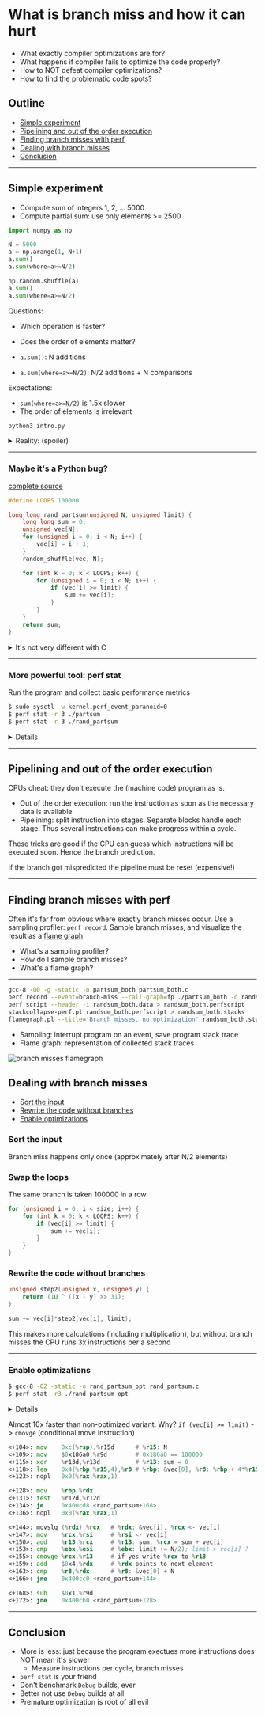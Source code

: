 # What is branch miss and how it can hurt

* What exactly compiler optimizations are for?
* What happens if compiler fails to optimize the code properly?
* How to NOT defeat compiler optimizations?
* How to find the problematic code spots?

## Outline

* [Simple experiment](#simple-experiment)
* [Pipelining and out of the order execution](#pipelining-and-out-of-the-order-execution)
* [Finding branch misses with perf](#finding-branch-misses-with-perf)
* [Dealing with branch misses](#dealing-with-branch-misses)
* [Conclusion](#conclusion)

---

## Simple experiment

* Compute sum of integers 1, 2, ... 5000
* Compute partial sum: use only elements >= 2500

```python
import numpy as np

N = 5000
a = np.arange(1, N+1)
a.sum()
a.sum(where=a>=N/2)

np.random.shuffle(a)
a.sum()
a.sum(where=a>=N/2)
```

Questions:
* Which operation is faster?
* Does the order of elements matter? 

* `a.sum()`:     N additions
* `a.sum(where=a>=N/2)`: N/2 additions + N comparisons

Expectations: 
* `sum(where=a>=N/2)` is 1.5x slower
* The order of elements is irrelevant

```bash
python3 intro.py
```
<details>
<summary>Reality: (spoiler)</summary>

```
ordered all     : 1+2+...+5000     : 0.613 sec
ordered partial : >= 2500          : 1.184 sec
shuffled all    : 1839+1022+...+1299: 0.639 sec
shuffled partial: >= 2500          : 3.647 sec
```

Conditional sum is ~ 3 -- 6x slower with shuffled array. Why?
</details>

---

### Maybe it's a Python bug?

[complete source](rand_partsum.c)

```c
#define LOOPS 100000

long long rand_partsum(unsigned N, unsigned limit) {
	long long sum = 0;
	unsigned vec[N];
	for (unsigned i = 0; i < N; i++) {
		vec[i] = i + 1;
	}
	random_shuffle(vec, N);

	for (int k = 0; k < LOOPS; k++) {
		for (unsigned i = 0; i < N; i++) {
			if (vec[i] >= limit) {
				sum += vec[i];
			}
		}
	}
	return sum;
}
```

<details>
<summary>It's not very different with C</summary>

```bash
$ gcc-8 -O0 -static -o rand_partsum rand_partsum.c
$ time ./rand_partsum
real	0m3,457s
user	0m3,411s
sys	0m0,004s
```

```bash
$ gcc-8 -O0 -static -o partsum partsum.c 
$ time ./partsum
real	0m1,319s
user	0m1,302s
sys	0m0,000s
```
</details>

---

### More powerful tool: perf stat

Run the program and collect basic performance metrics

```bash
$ sudo sysctl -w kernel.perf_event_paranoid=0
$ perf stat -r 3 ./partsum
$ perf stat -r 3 ./rand_partsum
```

<details>
<pre>
 Performance counter stats for './partsum' (3 runs):

          1 272,01 msec task-clock                #    0,985 CPUs utilized            ( +-  0,08% )
                 5      context-switches          #    0,004 K/sec                    ( +- 12,50% )
                 0      cpu-migrations            #    0,000 K/sec                    ( +-100,00% )
                28      page-faults               #    0,022 K/sec                    ( +-  1,18% )
     3 553 269 510      cycles                    #    2,793 GHz                      ( +-  0,08% )
     5 753 454 730      instructions              #    1,62  insn per cycle           ( +-  0,00% )
     1 000 692 747      branches                  #  786,701 M/sec                    ( +-  0,00% )
           272 136      branch-misses             #    0,03% of all branches          ( +-  2,12% )

           1,29187 +- 0,00355 seconds time elapsed  ( +-  0,27% )
</pre>

<pre>
 Performance counter stats for './rand_partsum' (3 runs):

          3 203,43 msec task-clock                #    0,995 CPUs utilized            ( +-  0,16% )
                11      context-switches          #    0,003 K/sec                    ( +-  5,25% )
                 0      cpu-migrations            #    0,000 K/sec                    ( +-100,00% )
                28      page-faults               #    0,009 K/sec                  
     8 948 550 001      cycles                    #    2,793 GHz                      ( +-  0,16% )
     5 757 979 488      instructions              #    0,64  insn per cycle           ( +-  0,01% )
     1 001 672 449      branches                  #  312,688 M/sec                    ( +-  0,01% )
       179 510 980      branch-misses             #   <b>17,92%</b> of all branches          ( +-  0,09% )

           3,21938 +- 0,00910 seconds time elapsed  ( +-  0,28% )
</pre>
</details>

---


## Pipelining and out of the order execution

CPUs cheat: they don't execute the (machine code) program as is.

* Out of the order execution: run the instruction as soon as the necessary data is available
* Pipelining: split instruction into stages. Separate blocks handle each stage.
  Thus several instructions can make progress within a cycle.

These tricks are good if the CPU can guess which instructions will be executed soon.
Hence the branch prediction.

If the branch got mispredicted the pipeline must be reset (expensive!)


---

## Finding branch misses with perf

Often it's far from obvious where exactly branch misses occur.
Use a sampling profiler: `perf record`. Sample branch misses,
and visualize the result as a [flame graph](http://www.brendangregg.com/flamegraphs.html)

* What's a sampling profiler?
* How do I sample branch misses?
* What's a flame graph?

---

```bash
gcc-8 -O0 -g -static -o partsum_both partsum_both.c
perf record --event=branch-miss --call-graph=fp ./partsum_both -o randsum_both.data
perf script --header -i randsum_both.data > randsum_both.perfscript
stackcollapse-perf.pl randsum_both.perfscript > randsum_both.stacks
flamegraph.pl --title='Branch misses, no optimization' randsum_both.stacks > randsum_both.svg
```

* Sampling: interrupt program on an event, save program stack trace
* Flame graph: representation of collected stack traces

![branch misses flamegraph](partsum_both.svg)


## Dealing with branch misses

* [Sort the input](#sort-the-input)
* [Rewrite the code without branches](#rewrite-the-code-without-branches)
* [Enable optimizations](#enable-optimizations)

### Sort the input

Branch miss happens only once (approximately after N/2 elements)

### Swap the loops

The same branch is taken 100000 in a row

```c
for (unsigned i = 0; i < size; i++) {
	for (int k = 0; k < LOOPS; k++) {
		if (vec[i] >= limit) {
			sum += vec[i];
		}
	}
}
```

### Rewrite the code without branches

```c
unsigned step2(unsigned x, unsigned y) {
    return (1U ^ ((x - y) >> 31);
}

sum += vec[i]*step2(vec[i], limit);
```

This makes more calculations (including multiplication), but without
branch misses the CPU runs 3x instructions per a second

---

### Enable optimizations

```bash
$ gcc-8 -O2 -static -o rand_partsum_opt rand_partsum.c
$ perf stat -r3 ./rand_partsum_opt
```

<details>

<pre>

 Performance counter stats for './rand_partsum_opt' (3 runs):

            370,13 msec task-clock                #    0,971 CPUs utilized            ( +-  1,24% )
                 5      context-switches          #    0,014 K/sec                    ( +- 16,54% )
                 0      cpu-migrations            #    0,001 K/sec                    ( +-100,00% )
                28      page-faults               #    0,077 K/sec                    ( +-  1,18% )
     1 032 315 732      cycles                    #    2,789 GHz                      ( +-  1,31% )
     4 002 103 254      instructions              #    3,88  insn per cycle           ( +-  0,00% )
       500 476 292      branches                  # 1352,179 M/sec                    ( +-  0,00% )
           109 957      branch-misses             #    0,02% of all branches          ( +-  0,14% )

           0,38122 +- 0,00428 seconds time elapsed  ( +-  1,12% )
</pre>
<pre>
 Performance counter stats for './partsum_opt' (3 runs):

            373,75 msec task-clock                #    0,973 CPUs utilized            ( +-  0,57% )
                 4      context-switches          #    0,012 K/sec                    ( +- 15,38% )
                 0      cpu-migrations            #    0,000 K/sec                  
                28      page-faults               #    0,076 K/sec                    ( +-  1,18% )
     1 038 527 951      cycles                    #    2,779 GHz                      ( +-  0,21% )
     4 001 546 307      instructions              #    3,85  insn per cycle           ( +-  0,00% )
       500 316 183      branches                  # 1338,640 M/sec                    ( +-  0,00% )
           109 015      branch-misses             #    0,02% of all branches          ( +-  0,23% )

           0,38415 +- 0,00238 seconds time elapsed  ( +-  0,62% )

</pre>
 </details>

Almost 10x faster than non-optimized variant. Why?
`if (vec[i] >= limit)` -> `cmovge` (conditional move instruction)

```asm
<+104>:	mov    0xc(%rsp),%r15d      # %r15: N
<+109>:	mov    $0x186a0,%r9d        # 0x186a0 == 100000
<+115>:	xor    %r13d,%r13d          # %r13: sum = 0
<+118>:	lea    0x4(%rbp,%r15,4),%r8 # %rbp: &vec[0], %r8: %rbp + 4*%r15 + 4 = &vec[0] + N
<+123>:	nopl   0x0(%rax,%rax,1)

<+128>:	mov    %rbp,%rdx
<+131>:	test   %r12d,%r12d
<+134>:	je     0x400cd8 <rand_partsum+168>
<+136>:	nopl   0x0(%rax,%rax,1)

<+144>:	movslq (%rdx),%rcx   # %rdx: &vec[i], %rcx <- vec[i] 
<+147>:	mov    %rcx,%rsi     # %rsi <- vec[i]
<+150>:	add    %r13,%rcx     # %r13: sum, %rcx = sum + vec[i]
<+153>:	cmp    %ebx,%esi     # %ebx: limit (= N/2); limit > vec[i] ?
<+155>:	cmovge %rcx,%r13     # if yes write %rcx to %r13
<+159>:	add    $0x4,%rdx     # %rdx points to next element
<+163>:	cmp    %r8,%rdx      # %r8: &vec[0] + N
<+166>:	jne    0x400cc0 <rand_partsum+144>

<+168>:	sub    $0x1,%r9d
<+172>:	jne    0x400cb0 <rand_partsum+128>
```

---

## Conclusion

* More is less: just because the program exectues more instructions does NOT mean it's slower
  - Measure instructions per cycle, branch misses
* `perf stat` is your friend
* Don't benchmark `Debug` builds, ever
* Better not use `Debug` builds at all
* Premature optimization is root of all evil
